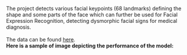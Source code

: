 The project detects various facial keypoints (68 landmarks) defining the shape and some parts of the face which can further be used for Facial Expression Recognition, detecting dysmorphic facial signs for medical diagnosis.
<br>
<br>
The data can be found [here](https://www.kaggle.com/prashantarorat/facial-key-point-data).
<br>
<b>
 Here is a sample of image depicting the performance of the model:
 <br>
 

